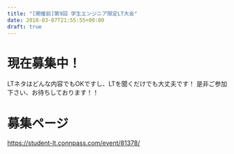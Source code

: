 ```yaml
---
title: "[開催前]第9回 学生エンジニア限定LT大会"
date: 2018-03-07T21:55:55+09:00
draft: true
---
```


# 現在募集中！

LTネタはどんな内容でもOKですし、LTを聞くだけでも大丈夫です！
是非ご参加下さい、お待ちしております！！

# 募集ページ
https://student-lt.connpass.com/event/81378/
